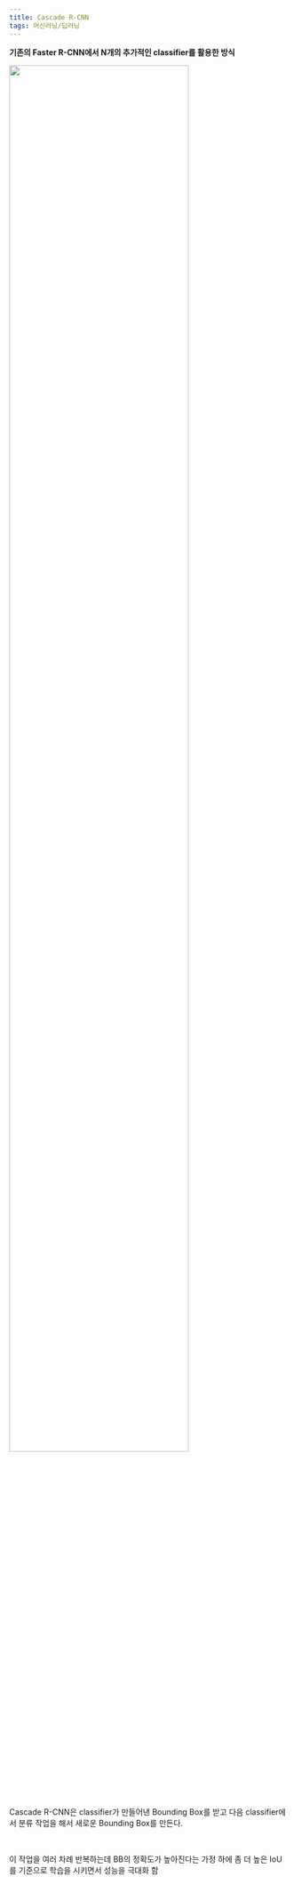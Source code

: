 ```yaml
---
title: Cascade R-CNN
tags: 머신러닝/딥러닝
---
```


**기존의 Faster R-CNN에서 N개의 추가적인 classifier를 활용한 방식**

<img src="https://user-images.githubusercontent.com/71831714/107955487-3310dd00-6fe1-11eb-8f13-4dcb10e563ce.png" width="80%" height="80%">

<br>

Cascade R-CNN은 classifier가 만들어낸 Bounding Box를 받고 다음 classifier에서 분류 작업을 해서 새로운 Bounding Box를 만든다. 

<br>

이 작업을 여러 차례 반복하는데 BB의 정확도가 높아진다는 가정 하에 좀 더 높은 IoU를 기준으로 학습을 시키면서 성능을 극대화 함

<br>

